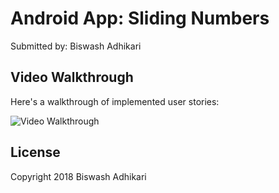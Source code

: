 # Android App: Sliding Numbers


Submitted by: Biswash Adhikari



## Video Walkthrough

Here's a walkthrough of implemented user stories:

<img src='https://media.giphy.com/media/8L1aalni3FF0I9gMyf/giphy.gif' title='Video Walkthrough' width='' alt='Video Walkthrough' />


## License

Copyright 2018 Biswash Adhikari




